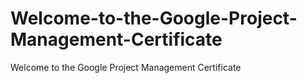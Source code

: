 # Welcome-to-the-Google-Project-Management-Certificate
Welcome to the Google Project Management Certificate
